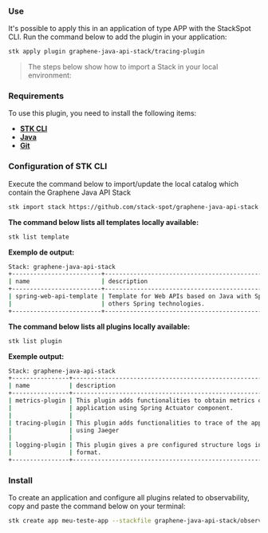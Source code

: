 ### **Use**

It's possible to apply this in an application of type APP with the StackSpot CLI. Run the command below to add the plugin in your application:
```bash
stk apply plugin graphene-java-api-stack/tracing-plugin
```

> The steps below show how to import a Stack in your local environment:

### **Requirements**

To use this plugin, you need to install the following items: 
- [**STK CLI**](https://docs.stackspot.com/v3.7.0/docs/stk-cli/installation/)
- [**Java**](https://openjdk.org/)
- [**Git**](https://git-scm.com/)

### **Configuration of STK CLI**
Execute the command below to import/update the local catalog which contain the Graphene Java API Stack
```bash
stk import stack https://github.com/stack-spot/graphene-java-api-stack
```

**The command below lists all templates locally available:**
```bash
stk list template
```

**Exemplo de output:**
```bash
Stack: graphene-java-api-stack
+-------------------------+-----------------------------------------------------------+------------------+-----------------+
| name                    | description                                               | types            | version(latest) |
+-------------------------+-----------------------------------------------------------+------------------+-----------------+
| spring-web-api-template | Template for Web APIs based on Java with Spring Boot and  | ['app-template'] | no release      |
|                         | others Spring technologies.                               |                  |                 |
+-------------------------+-----------------------------------------------------------+------------------+-----------------+
```

**The command below lists all plugins locally available:**
```bash
stk list plugin
```

**Exemple output:**
```bash
Stack: graphene-java-api-stack
+----------------+--------------------------------------------------------------+---------+-----------------+
| name           | description                                                  | types   | version(latest) |
+----------------+--------------------------------------------------------------+---------+-----------------+
| metrics-plugin | This plugin adds functionalities to obtain metrics of the    | ['app'] | no release      |
|                | application using Spring Actuator component.                 |         |                 |
|                |                                                              |         |                 |
| tracing-plugin | This plugin adds functionalities to trace of the application | ['app'] | no release      |
|                | using Jaeger                                                 |         |                 |
|                |                                                              |         |                 |
| logging-plugin | This plugin gives a pre configured structure logs in JSON    | ['app'] | no release      |
|                | format.                                                      |         |                 |
+----------------+--------------------------------------------------------------+---------+-----------------+
```

### Install
To create an application and configure all plugins related to observability, copy and paste the command below on your terminal:
```bash
stk create app meu-teste-app --stackfile graphene-java-api-stack/observability
```
